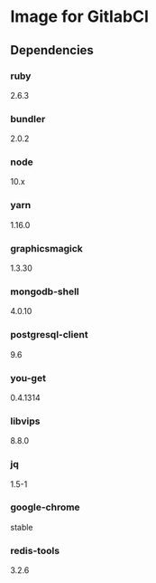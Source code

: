 # Image for GitlabCI

## Dependencies

### ruby
2.6.3

### bundler
2.0.2

### node
10.x

### yarn
1.16.0

### graphicsmagick
1.3.30

### mongodb-shell
4.0.10

### postgresql-client
9.6

### you-get
0.4.1314

### libvips
8.8.0

### jq
1.5-1

### google-chrome
stable

### redis-tools
3.2.6


